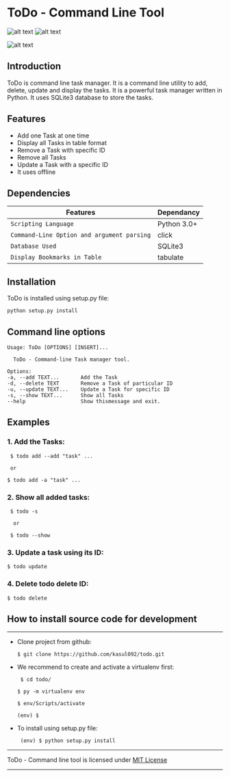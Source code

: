
# ToDo - Command Line Tool


![alt text][Python]  ![alt text][license]


![alt text][logo]

[logo]:https://user-images.githubusercontent.com/82323267/122858938-ca43c380-d338-11eb-9802-81d76120c46b.png



## Introduction

ToDo is command line task manager. It is a command line utility to add, delete, update and display the tasks. It is a powerful task manager written in Python. It uses SQLite3 database to store the tasks.


## Features

* Add one Task at one time
* Display all Tasks in table format
* Remove a Task with specific ID
* Remove all Tasks
* Update a Task with a specific ID
* It uses offline


## Dependencies

| Features | Dependancy |
|---|---|
|``Scripting Language`` | Python 3.0+
| ``Command-Line Option and argument parsing`` | click
|``Database Used`` | SQLite3 
| ``Display Bookmarks in Table``   | tabulate |


## Installation

ToDo is installed using setup.py file:



    python setup.py install

## Command line options


    Usage: ToDo [OPTIONS] [INSERT]...

      ToDo - Command-line Task manager tool.

    Options:
    -a, --add TEXT...       Add the Task 
    -d, --delete TEXT       Remove a Task of particular ID
    -u, --update TEXT...    Update a Task for specific ID
    -s, --show TEXT...      Show all Tasks
    --help                  Show thismessage and exit.


## Examples

### 1. **Add** the Tasks:


     $ todo add --add "task" ...
     
     or
     
    $ todo add -a "task" ...



### 2. **Show** all added tasks:


     $ todo -s
  
      or
     
     $ todo --show

### 3. **Update** a task using its ID:



    $ todo update

### 4. **Delete** todo delete ID:

    $ todo delete

## How to install source code for development
**********************************************
* Clone project from github:



      $ git clone https://github.com/kasul092/todo.git

* We recommend to create and activate a virtualenv first:

   

       $ cd todo/

      $ py -m virtualenv env

      $ env/Scripts/activate

      (env) $

* To install using setup.py file:



       (env) $ python setup.py install


************************************************************************
ToDo - Command line tool is licensed under [MIT License](https://github.com/kasul092/todo/blob/main/LICENSE)

************************************************************************



[Python]:https://img.shields.io/badge/python-3.6-blue.svg



[license]:https://img.shields.io/badge/license-MIT-yellow.svg?maxAge=2592000


